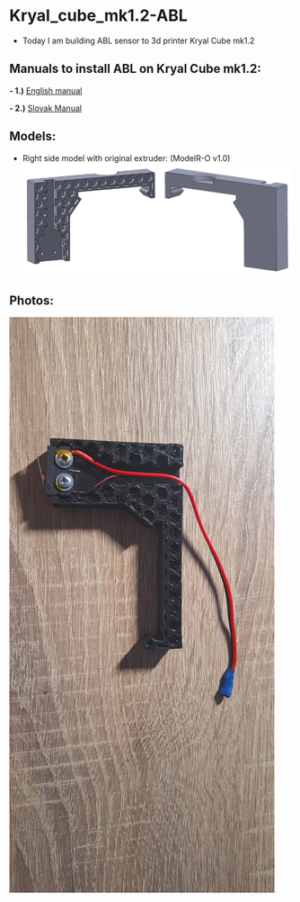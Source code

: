 # Kryal_cube_mk1.2-ABL

+ Today I am building ABL sensor to 3d printer Kryal Cube mk1.2

## Manuals to install ABL on Kryal Cube mk1.2:
 
**- 1.)** [English manual](https://github.com/BlackRiverCoder/Kryal_cube_mk1.2-ABL/blob/main/Assests/Manuals/English_manual.txt)

**- 2.)** [Slovak Manual](https://github.com/BlackRiverCoder/Kryal_cube_mk1.2-ABL/blob/main/Assests/Manuals/Slovak_manual.txt)

## Models:

+ Right side model with original extruder: (ModelR-O v1.0)
  ![](https://github.com/BlackRiverCoder/Kryal_cube_mk1.2-ABL/blob/main/Assests/Images/ModelR-O%20v1.0.png)
  

## Photos:
![](https://github.com/BlackRiverCoder/Kryal_cube_mk1.2-ABL/blob/main/Assests/Images/sensor.jpg)
   


